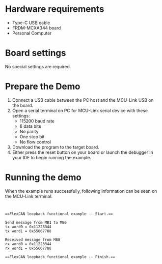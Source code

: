 Hardware requirements
=====================
- Type-C USB cable
- FRDM-MCXA344 board
- Personal Computer

Board settings
==============
No special settings are required.

Prepare the Demo
================
1. Connect a USB cable between the PC host and the MCU-Link USB on the board.
2. Open a serial terminal on PC for MCU-Link serial device with these settings:
   - 115200 baud rate
   - 8 data bits
   - No parity
   - One stop bit
   - No flow control
3. Download the program to the target board.
4. Either press the reset button on your board or launch the debugger in your IDE to begin running
   the example.

Running the demo
================
When the example runs successfully, following information can be seen on the MCU-Link terminal:

~~~~~~~~~~~~~~~~~~~~~~


==FlexCAN loopback functional example -- Start.==

Send message from MB1 to MB0
tx word0 = 0x11223344
tx word1 = 0x55667788

Received message from MB0
rx word0 = 0x11223344
rx word1 = 0x55667788

==FlexCAN loopback functional example -- Finish.==
~~~~~~~~~~~~~~~~~~~~~~
